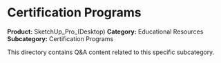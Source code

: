 # Certification Programs

**Product:** SketchUp_Pro_(Desktop)
**Category:** Educational Resources
**Subcategory:** Certification Programs

This directory contains Q&A content related to this specific subcategory.
